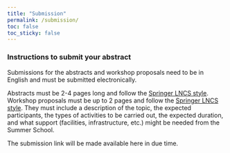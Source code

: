 ```yaml
---
title: "Submission"
permalink: /submission/
toc: false
toc_sticky: false
---
```


### Instructions to submit your abstract

Submissions for the abstracts and workshop proposals need to be in English and must be submitted electronically.

Abstracts must be 2-4 pages long and follow the [Springer LNCS style](https://www.springer.com/gp/computer-science/lncs/conference-proceedings-guidelines).
Workshop proposals must be up to 2 pages and follow the [Springer LNCS style](https://www.springer.com/gp/computer-science/lncs/conference-proceedings-guidelines). They must include a description of the topic, the expected participants, the types of activities to be carried out, the expected duration, and what support (facilities, infrastructure, etc.) might be needed from the Summer School.

The submission link will be made available here in due time.
